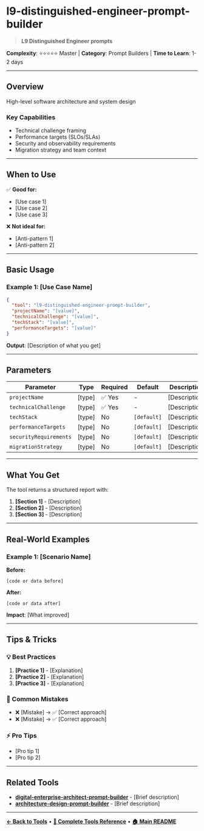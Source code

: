 # l9-distinguished-engineer-prompt-builder

> **L9 Distinguished Engineer prompts**

**Complexity**: ⭐⭐⭐⭐⭐ Master | **Category**: Prompt Builders | **Time to Learn**: 1-2 days

---

## Overview

High-level software architecture and system design

### Key Capabilities

- Technical challenge framing
- Performance targets (SLOs/SLAs)
- Security and observability requirements
- Migration strategy and team context

---
## When to Use

✅ **Good for:**
- [Use case 1]
- [Use case 2]
- [Use case 3]

❌ **Not ideal for:**
- [Anti-pattern 1]
- [Anti-pattern 2]

---
## Basic Usage

### Example 1: [Use Case Name]

```json
{
  "tool": "l9-distinguished-engineer-prompt-builder",
  "projectName": "[value]",
  "technicalChallenge": "[value]",
  "techStack": "[value]",
  "performanceTargets": "[value]"
}
```

**Output**: [Description of what you get]

---
## Parameters

| Parameter | Type | Required | Default | Description |
|-----------|------|----------|---------|-------------|
| `projectName` | [type] | ✅ Yes | - | [Description] |
| `technicalChallenge` | [type] | ✅ Yes | - | [Description] |
| `techStack` | [type] | No | `[default]` | [Description] |
| `performanceTargets` | [type] | No | `[default]` | [Description] |
| `securityRequirements` | [type] | No | `[default]` | [Description] |
| `migrationStrategy` | [type] | No | `[default]` | [Description] |

---
## What You Get

The tool returns a structured report with:

1. **[Section 1]** - [Description]
2. **[Section 2]** - [Description]
3. **[Section 3]** - [Description]

---
## Real-World Examples

### Example 1: [Scenario Name]

**Before:**
```[language]
[code or data before]
```

**After:**
```[language]
[code or data after]
```

**Impact**: [What improved]

---
## Tips & Tricks

### 💡 Best Practices

1. **[Practice 1]** - [Explanation]
2. **[Practice 2]** - [Explanation]
3. **[Practice 3]** - [Explanation]

### 🚫 Common Mistakes

- ❌ [Mistake] → ✅ [Correct approach]
- ❌ [Mistake] → ✅ [Correct approach]

### ⚡ Pro Tips

- [Pro tip 1]
- [Pro tip 2]

---
## Related Tools

- **[digital-enterprise-architect-prompt-builder](./digital-enterprise-architect-prompt-builder.md)** - [Brief description]
- **[architecture-design-prompt-builder](./architecture-design-prompt-builder.md)** - [Brief description]

---
**[← Back to Tools](../README.md)** • **[📖 Complete Tools Reference](../../TOOLS_REFERENCE.md)** • **[🏠 Main README](../../../README.md)**
